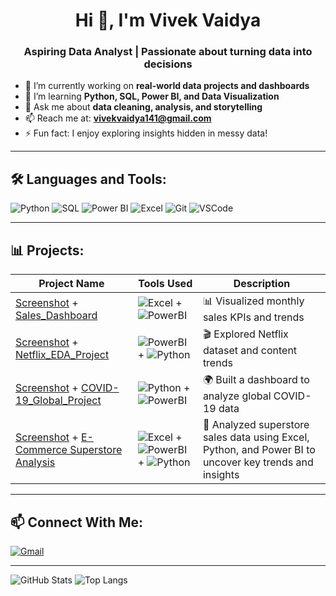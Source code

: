 
<h1 align="center">Hi 👋, I'm Vivek Vaidya</h1>
<h3 align="center">Aspiring Data Analyst | Passionate about turning data into decisions</h3>

- 🔭 I’m currently working on **real-world data projects and dashboards**  
- 🌱 I’m learning **Python, SQL, Power BI, and Data Visualization**  
- 💬 Ask me about **data cleaning, analysis, and storytelling**  
- 📫 Reach me at: **vivekvaidya141@gmail.com**  
- ⚡ Fun fact: I enjoy exploring insights hidden in messy data!

---

## 🛠️ Languages and Tools:

![Python](https://img.shields.io/badge/-Python-black?style=flat-square&logo=python)
![SQL](https://img.shields.io/badge/-SQL-blue?style=flat-square&logo=mysql)
![Power BI](https://img.shields.io/badge/-PowerBI-yellow?style=flat-square&logo=powerbi)
![Excel](https://img.shields.io/badge/-Excel-green?style=flat-square&logo=microsoft-excel)
![Git](https://img.shields.io/badge/-Git-black?style=flat-square&logo=git)
![VSCode](https://img.shields.io/badge/-VSCode-blue?style=flat-square&logo=visual-studio-code)

---

## 📊 Projects:

| Project Name | Tools Used | Description |
|--------------|------------|-------------|
| [Screenshot](https://github.com/VivekVaidya120/Sales_Dashboard/blob/main/Screenshot_Sales_Dashboard.png?raw=true)  +  [Sales_Dashboard](https://github.com/VivekVaidya120/Sales_Dashboard/blob/main/Sales_Dashboard.pbix) | ![Excel](https://img.shields.io/badge/-Excel-green) + ![PowerBI](https://img.shields.io/badge/-PowerBI-yellow)| 📊 Visualized monthly sales KPIs and trends |
| [Screenshot](https://github.com/VivekVaidya120/Netflix_EDA_Project/blob/main/Screenshot_Netflix_EDA_Dashboard.png?raw=true)  +  [Netflix_EDA_Project](https://github.com/VivekVaidya120/Netflix_EDA_Project) | ![PowerBI](https://img.shields.io/badge/-PowerBI-yellow) + ![Python](https://img.shields.io/badge/-Python-blue) | 🎬 Explored Netflix dataset and content trends |
| [Screenshot](https://github.com/VivekVaidya120/COVID-19_Global_Project/blob/main/Screenshot_COVID-19_Dashboard.png?raw=true)  +  [COVID-19_Global_Project](https://github.com/VivekVaidya120/COVID-19_Global_Project) | ![Python](https://img.shields.io/badge/-Python-blue) + ![PowerBI](https://img.shields.io/badge/-PowerBI-yellow) | 🌍 Built a dashboard to analyze global COVID-19 data |
| [Screenshot](https://github.com/VivekVaidya120/E-Commerce_Superstore_Project/blob/main/Screenshot_E-Commerce_Superstore.png?raw=true) +  [E-Commerce Superstore Analysis](https://github.com/VivekVaidya120/E-Commerce_Superstore_Project) |  ![Excel](https://img.shields.io/badge/-Excel-green) + ![PowerBI](https://img.shields.io/badge/-PowerBI-yellow)  + ![Python](https://img.shields.io/badge/-Python-blue) | 🛒 Analyzed superstore sales data using Excel, Python, and Power BI to uncover key trends and insights |


---

## 📫 Connect With Me:

[![Gmail](https://img.shields.io/badge/-Gmail-red?style=flat-square&logo=gmail)](mailto:vivekvaidya141@gmail.com)

---

![GitHub Stats](https://github-readme-stats.vercel.app/api?username=VivekVaidya120&show_icons=true&theme=radical)
![Top Langs](https://github-readme-stats.vercel.app/api/top-langs/?username=VivekVaidya120&layout=compact&theme=radical)
